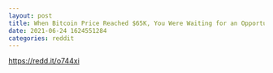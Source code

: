 ```yaml
--- 
layout: post 
title: When Bitcoin Price Reached $65K, You Were Waiting for an Opportunity To Buy 
date: 2021-06-24 1624551284 
categories: reddit 
--- 
```

https://redd.it/o744xi